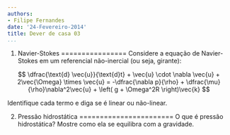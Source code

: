 ```yaml
---
authors:
- Filipe Fernandes
date: '24-Fevereiro-2014'
title: Dever de casa 03
...
```



1) Navier-Stokes
================
Considere a equação de Navier-Stokes em um referencial não-inercial (ou seja,
girante):

$$ \dfrac{\text{d} \vec{u}}{\text{d}t} + \vec{u} \cdot \nabla \vec{u} + 2\vec{\Omega} \times \vec{u} = -\dfrac{\nabla p}{\rho} + \dfrac{\mu}{\rho}\nabla^2\vec{u} + \left( g + \Omega^2R \right)\vec{k}
$$

Identifique cada termo e diga se é linear ou não-linear.

2) Pressão hidrostática
=======================
O que é pressão hidrostática? Mostre como ela se equilibra com a gravidade.
